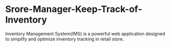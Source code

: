 # Srore-Manager-Keep-Track-of-Inventory
Inventory Management System(IMS) is a powerful web application designed to simplify and optimize inventory tracking in retail store.
